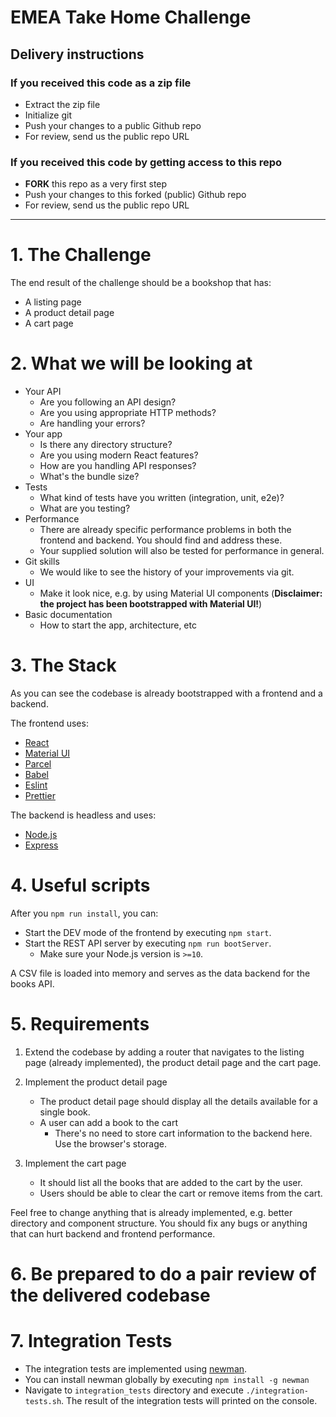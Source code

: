 EMEA Take Home Challenge
=================

## Delivery instructions

### If you received this code as a zip file
- Extract the zip file
- Initialize git
- Push your changes to a public Github repo
- For review, send us the public repo URL

### If you received this code by getting access to this repo
- **FORK** this repo as a very first step
- Push your changes to this forked (public) Github repo
- For review, send us the public repo URL

---

# 1. The Challenge
The end result of the challenge should be a bookshop that has:
* A listing page
* A product detail page
* A cart page

# 2. What we will be looking at
* Your API
    * Are you following an API design?
    * Are you using appropriate HTTP methods?
    * Are handling your errors?
* Your app
    * Is there any directory structure?
    * Are you using modern React features?
    * How are you handling API responses?
    * What's the bundle size?
* Tests
    * What kind of tests have you written (integration, unit, e2e)?
    * What are you testing?
* Performance
    * There are already specific performance problems in both the frontend and backend. You should find and address these.
    * Your supplied solution will also be tested for performance in general.
* Git skills
    * We would like to see the history of your improvements via git.
* UI
    * Make it look nice, e.g. by using Material UI components (**Disclaimer: the project has been bootstrapped with Material UI!**)
* Basic documentation
   * How to start the app, architecture, etc

# 3. The Stack
As you can see the codebase is already bootstrapped with a frontend and a backend.

The frontend uses:
* [React](https://reactjs.org/)
* [Material UI](https://material-ui.com/)
* [Parcel](https://parceljs.org/)
* [Babel](https://babeljs.io/)
* [Eslint](https://eslint.org/)
* [Prettier](https://prettier.io/)

The backend is headless and uses:
* [Node.js](https://nodejs.org/en/)
* [Express](https://expressjs.com/)

# 4. Useful scripts
After you `npm run install`, you can:
* Start the DEV mode of the frontend by executing `npm start`.
* Start the REST API server by executing `npm run bootServer`.
    * Make sure your Node.js version is `>=10`.

A CSV file is loaded into memory and serves as the data backend for the books API.

# 5. Requirements
1. Extend the codebase by adding a router that navigates to the listing page (already implemented), the product detail page and the cart page.

2. Implement the product detail page
    * The product detail page should display all the details available for a single book.
    * A user can add a book to the cart
         * There's no need to store cart information to the backend here. Use the browser's storage.

3. Implement the cart page
    * It should list all the books that are added to the cart by the user.
    * Users should be able to clear the cart or remove items from the cart.

Feel free to change anything that is already implemented, e.g. better directory and component structure. You should fix any bugs or anything that can hurt backend and frontend performance.

# 6. Be prepared to do a pair review of the delivered codebase

# 7. Integration Tests
* The integration tests are implemented using [newman](https://github.com/postmanlabs/newman).
* You can install newman globally by executing `npm install -g newman`
* Navigate to `integration_tests` directory and execute `./integration-tests.sh`. The result of the integration tests will printed on the console.
